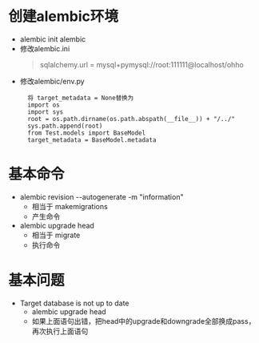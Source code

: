 # 创建alembic环境
- alembic init alembic
- 修改alembic.ini
    > sqlalchemy.url = mysql+pymysql://root:111111@localhost/ohho
- 修改alembic/env.py
    > 
        将 target_metadata = None替换为
        import os
        import sys
        root = os.path.dirname(os.path.abspath(__file__)) + "/../"
        sys.path.append(root)
        from Test.models import BaseModel
        target_metadata = BaseModel.metadata
        
# 基本命令
- alembic revision --autogenerate -m "information" 
    + 相当于 makemigrations
    + 产生命令
- alembic upgrade head 
    + 相当于 migrate
    + 执行命令
    
    
# 基本问题
- Target database is not up to date
    - alembic upgrade head
    - 如果上面语句出错，把head中的upgrade和downgrade全部换成pass，再次执行上面语句